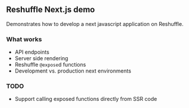 ## Reshuffle Next.js demo
Demonstrates how to develop a next javascript application on Reshuffle.

### What works
* API endpoints
* Server side rendering
* Reshuffle `@expose`d functions
* Development vs. production next environments

### TODO
* Support calling exposed functions directly from SSR code
